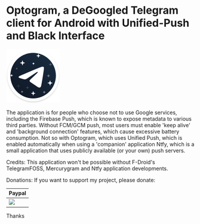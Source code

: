 Optogram, a DeGoogled Telegram client for Android with Unified-Push and Black Interface
=======================================================================================
![Picture](images/icon_launcher.png)

The application is for people who choose not to use Google services, including the Firebase Push, which is known 
to expose metadata to various third parties. Without FCM/GCM push, most users must enable 'keep alive' and 
'background connection' features, which cause excessive battery consumption. Not so with Optogram, which uses
Unified Push, which is enabled automatically when using a 'companion' application Ntfy, which is a small application that
uses publicly available (or your own) push servers. 

Credits: This application won't be possible without F-Droid's TelegramFOSS, Mercurygram and Ntfy application developments.


Donations: If you want to support my project, please donate:

| Paypal |
| ------ |
| [![](https://www.paypalobjects.com/en_US/i/btn/btn_donateCC_LG.gif)](https://www.paypal.com/cgi-bin/webscr?cmd=_s-xclick&hosted_button_id=U5ZD3BPPXNW7S) |  <center> 

Thanks